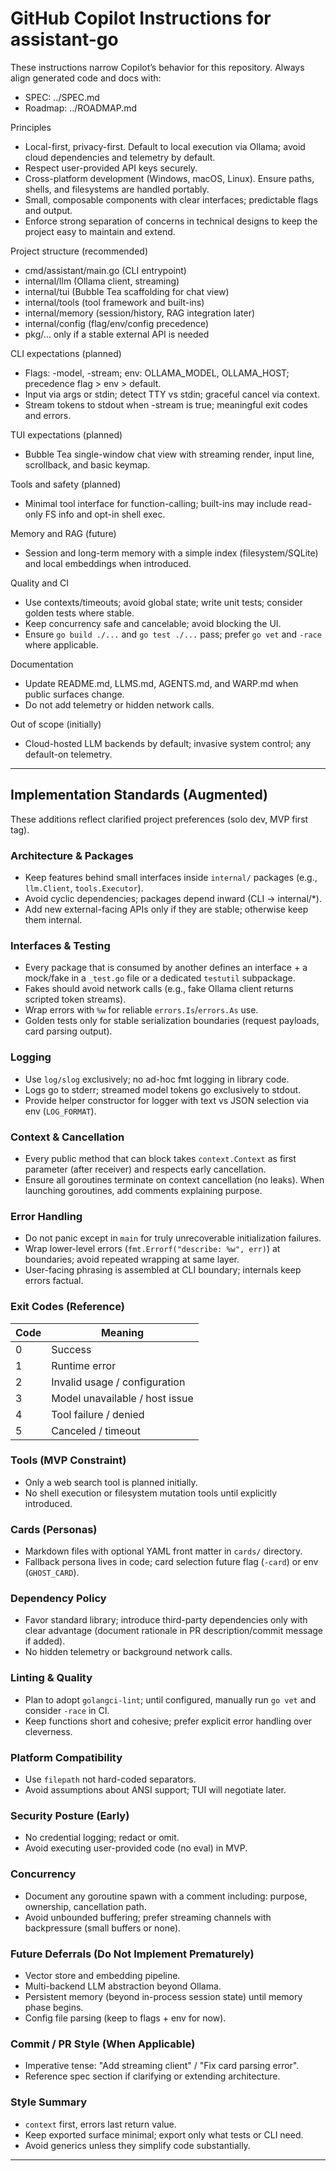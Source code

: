 # GitHub Copilot Instructions for assistant-go

These instructions narrow Copilot’s behavior for this repository. Always align generated code and docs with:

- SPEC: ../SPEC.md
- Roadmap: ../ROADMAP.md

Principles

- Local-first, privacy-first. Default to local execution via Ollama; avoid cloud dependencies and telemetry by default.
- Respect user-provided API keys securely.
- Cross-platform development (Windows, macOS, Linux). Ensure paths, shells, and filesystems are handled portably.
- Small, composable components with clear interfaces; predictable flags and output.
- Enforce strong separation of concerns in technical designs to keep the project easy to maintain and extend.

Project structure (recommended)

- cmd/assistant/main.go (CLI entrypoint)
- internal/llm (Ollama client, streaming)
- internal/tui (Bubble Tea scaffolding for chat view)
- internal/tools (tool framework and built-ins)
- internal/memory (session/history, RAG integration later)
- internal/config (flag/env/config precedence)
- pkg/... only if a stable external API is needed

CLI expectations (planned)

- Flags: -model, -stream; env: OLLAMA_MODEL, OLLAMA_HOST; precedence flag > env > default.
- Input via args or stdin; detect TTY vs stdin; graceful cancel via context.
- Stream tokens to stdout when -stream is true; meaningful exit codes and errors.

TUI expectations (planned)

- Bubble Tea single-window chat view with streaming render, input line, scrollback, and basic keymap.

Tools and safety (planned)

- Minimal tool interface for function-calling; built-ins may include read-only FS info and opt-in shell exec.

Memory and RAG (future)

- Session and long-term memory with a simple index (filesystem/SQLite) and local embeddings when introduced.

Quality and CI

- Use contexts/timeouts; avoid global state; write unit tests; consider golden tests where stable.
- Keep concurrency safe and cancelable; avoid blocking the UI.
- Ensure `go build ./...` and `go test ./...` pass; prefer `go vet` and `-race` where applicable.

Documentation

- Update README.md, LLMS.md, AGENTS.md, and WARP.md when public surfaces change.
- Do not add telemetry or hidden network calls.

Out of scope (initially)

- Cloud-hosted LLM backends by default; invasive system control; any default-on telemetry.

---

## Implementation Standards (Augmented)

These additions reflect clarified project preferences (solo dev, MVP first tag).

### Architecture & Packages

- Keep features behind small interfaces inside `internal/` packages (e.g., `llm.Client`, `tools.Executor`).
- Avoid cyclic dependencies; packages depend inward (CLI -> internal/\*).
- Add new external-facing APIs only if they are stable; otherwise keep them internal.

### Interfaces & Testing

- Every package that is consumed by another defines an interface + a mock/fake in a `_test.go` file or a dedicated `testutil` subpackage.
- Fakes should avoid network calls (e.g., fake Ollama client returns scripted token streams).
- Wrap errors with `%w` for reliable `errors.Is`/`errors.As` use.
- Golden tests only for stable serialization boundaries (request payloads, card parsing output).

### Logging

- Use `log/slog` exclusively; no ad-hoc fmt logging in library code.
- Logs go to stderr; streamed model tokens go exclusively to stdout.
- Provide helper constructor for logger with text vs JSON selection via env (`LOG_FORMAT`).

### Context & Cancellation

- Every public method that can block takes `context.Context` as first parameter (after receiver) and respects early cancellation.
- Ensure all goroutines terminate on context cancellation (no leaks). When launching goroutines, add comments explaining purpose.

### Error Handling

- Do not panic except in `main` for truly unrecoverable initialization failures.
- Wrap lower-level errors (`fmt.Errorf("describe: %w", err)`) at boundaries; avoid repeated wrapping at same layer.
- User-facing phrasing is assembled at CLI boundary; internals keep errors factual.

### Exit Codes (Reference)

| Code | Meaning                        |
| ---- | ------------------------------ |
| 0    | Success                        |
| 1    | Runtime error                  |
| 2    | Invalid usage / configuration  |
| 3    | Model unavailable / host issue |
| 4    | Tool failure / denied          |
| 5    | Canceled / timeout             |

### Tools (MVP Constraint)

- Only a web search tool is planned initially.
- No shell execution or filesystem mutation tools until explicitly introduced.

### Cards (Personas)

- Markdown files with optional YAML front matter in `cards/` directory.
- Fallback persona lives in code; card selection future flag (`-card`) or env (`GHOST_CARD`).

### Dependency Policy

- Favor standard library; introduce third-party dependencies only with clear advantage (document rationale in PR description/commit message if added).
- No hidden telemetry or background network calls.

### Linting & Quality

- Plan to adopt `golangci-lint`; until configured, manually run `go vet` and consider `-race` in CI.
- Keep functions short and cohesive; prefer explicit error handling over cleverness.

### Platform Compatibility

- Use `filepath` not hard-coded separators.
- Avoid assumptions about ANSI support; TUI will negotiate later.

### Security Posture (Early)

- No credential logging; redact or omit.
- Avoid executing user-provided code (no eval) in MVP.

### Concurrency

- Document any goroutine spawn with a comment including: purpose, ownership, cancellation path.
- Avoid unbounded buffering; prefer streaming channels with backpressure (small buffers or none).

### Future Deferrals (Do Not Implement Prematurely)

- Vector store and embedding pipeline.
- Multi-backend LLM abstraction beyond Ollama.
- Persistent memory (beyond in-process session state) until memory phase begins.
- Config file parsing (keep to flags + env for now).

### Commit / PR Style (When Applicable)

- Imperative tense: "Add streaming client" / "Fix card parsing error".
- Reference spec section if clarifying or extending architecture.

### Style Summary

- `context` first, errors last return value.
- Keep exported surface minimal; export only what tests or CLI need.
- Avoid generics unless they simplify code substantially.

---
